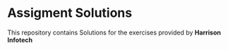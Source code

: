 # Assigment Solutions
This repository contains Solutions for the exercises provided by **Harrison Infotech**

